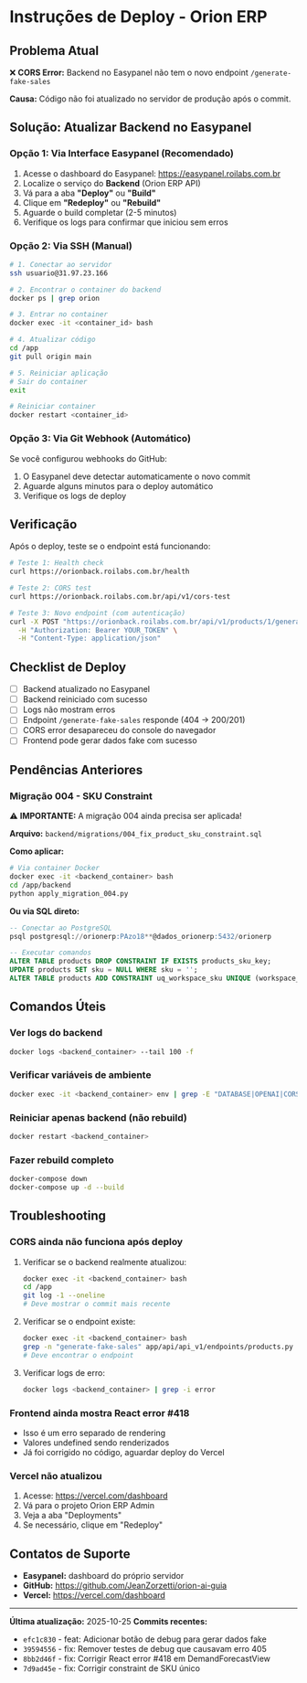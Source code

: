 # Instruções de Deploy - Orion ERP

## Problema Atual

❌ **CORS Error:** Backend no Easypanel não tem o novo endpoint `/generate-fake-sales`

**Causa:** Código não foi atualizado no servidor de produção após o commit.

## Solução: Atualizar Backend no Easypanel

### Opção 1: Via Interface Easypanel (Recomendado)

1. Acesse o dashboard do Easypanel: https://easypanel.roilabs.com.br
2. Localize o serviço do **Backend** (Orion ERP API)
3. Vá para a aba **"Deploy"** ou **"Build"**
4. Clique em **"Redeploy"** ou **"Rebuild"**
5. Aguarde o build completar (2-5 minutos)
6. Verifique os logs para confirmar que iniciou sem erros

### Opção 2: Via SSH (Manual)

```bash
# 1. Conectar ao servidor
ssh usuario@31.97.23.166

# 2. Encontrar o container do backend
docker ps | grep orion

# 3. Entrar no container
docker exec -it <container_id> bash

# 4. Atualizar código
cd /app
git pull origin main

# 5. Reiniciar aplicação
# Sair do container
exit

# Reiniciar container
docker restart <container_id>
```

### Opção 3: Via Git Webhook (Automático)

Se você configurou webhooks do GitHub:

1. O Easypanel deve detectar automaticamente o novo commit
2. Aguarde alguns minutos para o deploy automático
3. Verifique os logs de deploy

## Verificação

Após o deploy, teste se o endpoint está funcionando:

```bash
# Teste 1: Health check
curl https://orionback.roilabs.com.br/health

# Teste 2: CORS test
curl https://orionback.roilabs.com.br/api/v1/cors-test

# Teste 3: Novo endpoint (com autenticação)
curl -X POST "https://orionback.roilabs.com.br/api/v1/products/1/generate-fake-sales?weeks=12" \
  -H "Authorization: Bearer YOUR_TOKEN" \
  -H "Content-Type: application/json"
```

## Checklist de Deploy

- [ ] Backend atualizado no Easypanel
- [ ] Backend reiniciado com sucesso
- [ ] Logs não mostram erros
- [ ] Endpoint `/generate-fake-sales` responde (404 → 200/201)
- [ ] CORS error desapareceu do console do navegador
- [ ] Frontend pode gerar dados fake com sucesso

## Pendências Anteriores

### Migração 004 - SKU Constraint

⚠️ **IMPORTANTE:** A migração 004 ainda precisa ser aplicada!

**Arquivo:** `backend/migrations/004_fix_product_sku_constraint.sql`

**Como aplicar:**

```bash
# Via container Docker
docker exec -it <backend_container> bash
cd /app/backend
python apply_migration_004.py
```

**Ou via SQL direto:**

```sql
-- Conectar ao PostgreSQL
psql postgresql://orionerp:PAzo18**@dados_orionerp:5432/orionerp

-- Executar comandos
ALTER TABLE products DROP CONSTRAINT IF EXISTS products_sku_key;
UPDATE products SET sku = NULL WHERE sku = '';
ALTER TABLE products ADD CONSTRAINT uq_workspace_sku UNIQUE (workspace_id, sku);
```

## Comandos Úteis

### Ver logs do backend
```bash
docker logs <backend_container> --tail 100 -f
```

### Verificar variáveis de ambiente
```bash
docker exec -it <backend_container> env | grep -E "DATABASE|OPENAI|CORS"
```

### Reiniciar apenas backend (não rebuild)
```bash
docker restart <backend_container>
```

### Fazer rebuild completo
```bash
docker-compose down
docker-compose up -d --build
```

## Troubleshooting

### CORS ainda não funciona após deploy

1. Verificar se o backend realmente atualizou:
   ```bash
   docker exec -it <backend_container> bash
   cd /app
   git log -1 --oneline
   # Deve mostrar o commit mais recente
   ```

2. Verificar se o endpoint existe:
   ```bash
   docker exec -it <backend_container> bash
   grep -n "generate-fake-sales" app/api/api_v1/endpoints/products.py
   # Deve encontrar o endpoint
   ```

3. Verificar logs de erro:
   ```bash
   docker logs <backend_container> | grep -i error
   ```

### Frontend ainda mostra React error #418

- Isso é um erro separado de rendering
- Valores undefined sendo renderizados
- Já foi corrigido no código, aguardar deploy do Vercel

### Vercel não atualizou

1. Acesse: https://vercel.com/dashboard
2. Vá para o projeto Orion ERP Admin
3. Veja a aba "Deployments"
4. Se necessário, clique em "Redeploy"

## Contatos de Suporte

- **Easypanel:** dashboard do próprio servidor
- **GitHub:** https://github.com/JeanZorzetti/orion-ai-guia
- **Vercel:** https://vercel.com/dashboard

---

**Última atualização:** 2025-10-25
**Commits recentes:**
- `efc1c830` - feat: Adicionar botão de debug para gerar dados fake
- `39594556` - fix: Remover testes de debug que causavam erro 405
- `8bb2d46f` - fix: Corrigir React error #418 em DemandForecastView
- `7d9ad45e` - fix: Corrigir constraint de SKU único

